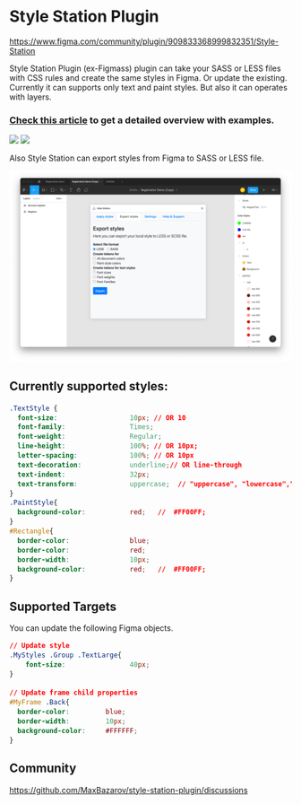 # Style Station Plugin

https://www.figma.com/community/plugin/909833368999832351/Style-Station

Style Station Plugin (ex-Figmass) plugin can take your SASS or LESS files with CSS rules and create the same styles in Figma. Or update the existing.
Currently it can supports only text and paint styles. But also it can operates with layers.

### [Check this article](https://medium.com/@max_39664/style-station-5d5e81998e33) to get a detailed overview with examples.

<img width="755" src="https://raw.githubusercontent.com/MaxBazarov/style-station-plugin/master/screenshots/import.png"/>
<img width="755" src="https://raw.githubusercontent.com/MaxBazarov/style-station-plugin/master/screenshots/imported.png"/>

Also Style Station can export styles from Figma to SASS or LESS file.

<img width="755" src="https://raw.githubusercontent.com/MaxBazarov/style-station-plugin/master/screenshots/export.png"/>

## Currently supported styles:

```css
.TextStyle {
  font-size:                  10px; // OR 10
  font-family:                Times;
  font-weight:                Regular;
  line-height:                100%; // OR 10px;
  letter-spacing:             100%; // OR 10px  
  text-decoration:            underline;// OR line-through  
  text-indent:                32px;
  text-transform:             uppercase;  // "uppercase", "lowercase","title"(Figma custom), "none"
}
.PaintStyle{
  background-color:           red;   //  #FF00FF;
}
#Rectangle{
  border-color:               blue; 
  border-color:               red; 
  border-width:               10px;
  background-color:           red;   //  #FF00FF; 
}
```
## Supported Targets
You can update the following Figma objects.

```css
// Update style
.MyStyles .Group .TextLarge{
    font-size:                40px;
}

// Update frame child properties
#MyFrame .Back{
  border-color:         blue; 
  border-width:         10px;
  background-color:     #FFFFFF;
}
```

## Community
https://github.com/MaxBazarov/style-station-plugin/discussions
